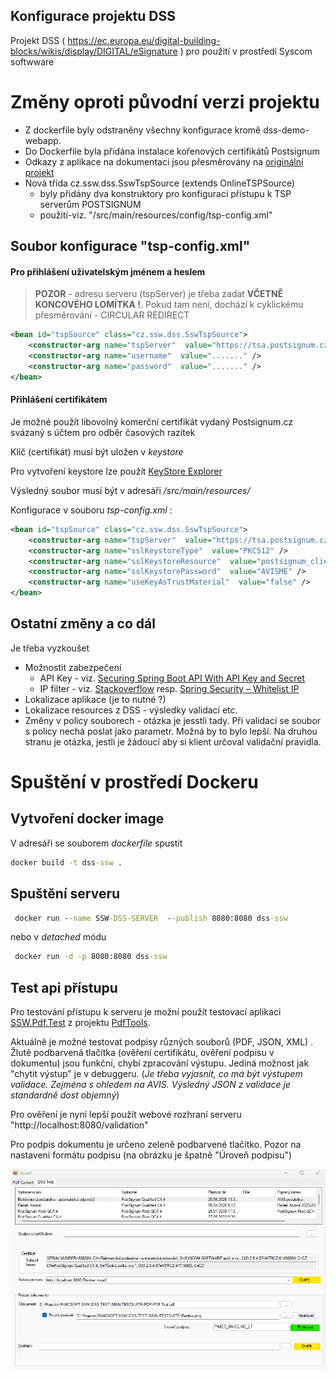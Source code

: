 ## Konfigurace projektu DSS

Projekt DSS ( https://ec.europa.eu/digital-building-blocks/wikis/display/DIGITAL/eSignature ) pro použití v prostředí Syscom softwware 


# Změny oproti původní verzi projektu


* Z dockerfile byly odstraněny všechny konfigurace kromě dss-demo-webapp. 
* Do Dockerfile byla přidána instalace kořenových certifikátů Postsignum
* Odkazy z aplikace na dokumentaci jsou přesměrovány na [originální projekt](https://ec.europa.eu/digital-building-blocks/DSS/webapp-demo/) 
* Nová třída cz.ssw.dss.SswTspSource (extends OnlineTSPSource)
  * byly přidány dva konstruktory pro konfiguraci přístupu k TSP serverům POSTSIGNUM
  * použití-viz. "/src/main/resources/config/tsp-config.xml"

## Soubor konfigurace "tsp-config.xml"

#### Pro přihlášení uživatelským jménem a heslem

> __POZOR__ - adresu serveru (tspServer) je třeba zadat  **VČETNĚ KONCOVÉHO LOMÍTKA !**. Pokud tam není, dochází k cyklickému přesměrování - CIRCULAR REDIRECT

```xml
<bean id="tspSource" class="cz.ssw.dss.SswTspSource">
    <constructor-arg name="tspServer"  value="https://tsa.postsignum.cz:444/TSS/HttpTspServer/" />
    <constructor-arg name="username"  value="......." />
    <constructor-arg name="password"  value="......." />
</bean>
```

#### Přihlášení certifikátem
Je možné použít libovolný komerční certifikát vydaný Postsignum.cz svázaný s účtem pro odběr časových razítek

Klíč (certifikát) musí být uložen v *keystore* 

Pro vytvoření keystore lze použít [KeyStore Explorer](https://keystore-explorer.org/)

Výsledný soubor musí být v adresáři */src/main/resources/*

Konfigurace v souboru *tsp-config.xml* :

```xml
<bean id="tspSource" class="cz.ssw.dss.SswTspSource">
	<constructor-arg name="tspServer"  value="https://tsa.postsignum.cz/TSS/HttpTspServer/" />
	<constructor-arg name="sslKeystoreType"  value="PKCS12" />
	<constructor-arg name="sslKeystoreResource"  value="postsignum_client.p12" />
	<constructor-arg name="sslKeystorePassword"  value="AVISME" />
	<constructor-arg name="useKeyAsTrustMaterial"  value="false" />
</bean>
```



## Ostatní změny a co dál
Je třeba vyzkoušet

* Možnostit zabezpečení
  * API Key - viz. [Securing Spring Boot API With API Key and Secret](https://www.baeldung.com/spring-boot-api-key-secret)
  * IP filter - viz. [Stackoverflow](https://stackoverflow.com/questions/37337745/springmvc-how-to-filter-the-clients-ip) resp. [Spring Security – Whitelist IP](https://www.baeldung.com/spring-security-whitelist-ip-range)
* Lokalizace aplikace (je to nutné ?)
* Lokalizace resources z DSS - výsledky validací etc.
* Změny v policy souborech - otázka je jesstli tady. Při validaci se soubor s policy nechá poslat jako parametr. Možná by to bylo lepší. Na druhou stranu je otázka, jestli je žádoucí aby si klient určoval validační pravidla.

# Spuštění v prostředí Dockeru

## Vytvoření docker image

V adresáři se souborem *dockerfile* spustit
```cmd
docker build -t dss-ssw .
```

## Spuštění serveru

```cmd
 docker run --name SSW-DSS-SERVER  --publish 8080:8080 dss-ssw
```

nebo v *detached* módu

```cmd
 docker run -d -p 8080:8080 dss-ssw
```

## Test api přístupu

Pro testování přístupu k serveru je možní použít testovací aplikaci [SSW.Pdf.Test](https://github.com/sswdevops/PdfTools/tree/master/SSW.Pdf.Test) z projektu [PdfTools](https://github.com/sswdevops/PdfTools).

Aktuálně je možné testovat podpisy různých souborů (PDF, JSON, XML) . Žlutě podbarvená tlačítka (ověření certifikátu, ověření podpisu v dokumentu) jsou funkční, chybí zpracování výstupu. Jediná možnost jak "chytit výstup" je v debuggeru. (*Je třeba vyjasnit, co má být výstupem validace. Zejména s ohledem na AVIS. Výsledný JSON z validace je standardně dost objemný*)

Pro ověření je nyní lepší použít webové rozhraní serveru "http://localhost:8080/validation"

Pro podpis dokumentu je určeno zeleně podbarvené tlačítko. Pozor na nastavení formátu podpisu (na obrázku je špatně "Úroveň podpisu")

![img_3.png](img_3.png)





